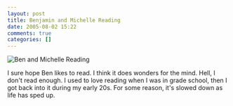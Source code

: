 ```yaml
---
layout: post
title: Benjamin and Michelle Reading
date: 2005-08-02 15:22
comments: true
categories: []
---
```

<img class="photo" src="http://www.peterfilias.com/wordpress/wp-content/DSC_0004.jpg" alt="Ben and Michelle Reading" />

I sure hope Ben likes to read. I think it does wonders for the mind. Hell, I don't read enough. I used to love reading when I was in grade school, then I got back into it during my early 20s. For some reason, it's slowed down as life has sped up.
